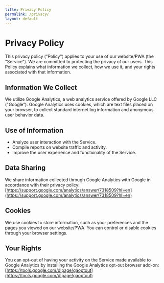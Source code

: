 ```yaml
---
title: Privacy Policy
permalink: /privacy/
layout: default
---
```

# Privacy Policy

This privacy policy ("Policy") applies to your use of our website/PWA (the "Service"). We are committed to protecting the privacy of our users. This Policy explains what information we collect, how we use it, and your rights associated with that information.

## Information We Collect

We utilize Google Analytics, a web analytics service offered by Google LLC ("Google"). Google Analytics uses cookies, which are text files placed on your browser, to collect standard internet log information and anonymous user behavior data.

## Use of Information

* Analyze user interaction with the Service.
* Compile reports on website traffic and activity.
* Improve the user experience and functionality of the Service.

## Data Sharing

We share information collected through Google Analytics with Google in accordance with their privacy policy: [https://support.google.com/analytics/answer/7318509?hl=en](https://support.google.com/analytics/answer/7318509?hl=en)

## Cookies

We use cookies to store information, such as your preferences and the pages you viewed on our website/PWA. You can control or disable cookies through your browser settings.

## Your Rights

You can opt-out of having your activity on the Service made available to Google Analytics by installing the Google Analytics opt-out browser add-on: [https://tools.google.com/dlpage/gaoptout](https://tools.google.com/dlpage/gaoptout)
